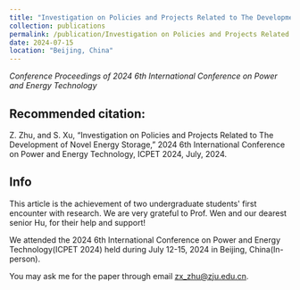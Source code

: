 ```yaml
---
title: "Investigation on Policies and Projects Related to The Development of Novel Energy Storage"
collection: publications
permalink: /publication/Investigation on Policies and Projects Related to The Development of Novel Energy Storage
date: 2024-07-15
location: "Beijing, China"
---
```

*Conference Proceedings of 2024 6th International Conference on Power and Energy Technology*

## Recommended citation:

Z. Zhu, and S. Xu, “Investigation on Policies and Projects Related to The Development of Novel Energy Storage,” 2024 6th International Conference on Power and Energy Technology, ICPET 2024, July, 2024.

## Info

This article is the achievement of two undergraduate students' first encounter with research. We are very grateful to Prof. Wen and our dearest senior Hu, for their help and support!

We attended the 2024 6th International Conference on Power and Energy Technology(ICPET 2024) held during July 12-15, 2024 in Beijing, China(In-person).

You may ask me for the paper through email <zx_zhu@zju.edu.cn>.
